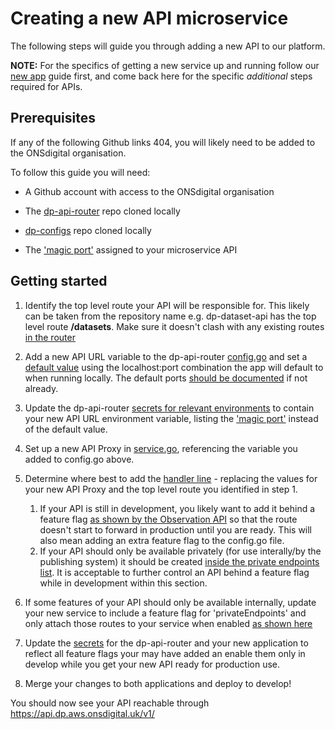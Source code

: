 Creating a new API microservice
==================

The following steps will guide you through adding a new API to our platform.

**NOTE:** For the specifics of getting a new service up and running follow our [new app](NEW_APP.md) guide first, and come back here for the specific *additional* steps required for APIs.

Prerequisites
-------------

If any of the following Github links 404, you will likely need to be added to the ONSdigital organisation.

To follow this guide you will need:

* A Github account with access to the ONSdigital organisation

* The [dp-api-router](https://github.com/ONSdigital/dp-api-router) repo cloned locally

* [dp-configs](https://github.com/ONSdigital/dp-configs) repo cloned locally

* The ['magic port'](https://github.com/ONSdigital/dp-setup/tree/awsb/PORTS.md) assigned to your microservice API

Getting started
---------------

1. Identify the top level route your API will be responsible for. This likely can be taken from the repository name e.g. dp-dataset-api has the top level route **/datasets**. Make sure it doesn't clash with any existing routes [in the router](https://github.com/ONSdigital/dp-api-router/blob/develop/service/service.go#L126)

2. Add a new API URL variable to the dp-api-router [config.go](https://github.com/ONSdigital/dp-api-router/blob/develop/config/config.go#L19) and set a [default value](https://github.com/ONSdigital/dp-api-router/blob/develop/config/config.go#L71) using the localhost:port combination the app will default to when running locally. The default ports [should be documented](https://github.com/ONSdigital/dp/blob/main/guides/PORTS.md) if not already.

3. Update the dp-api-router [secrets for relevant environments](https://github.com/ONSdigital/dp-configs/tree/master/secrets) to contain your new API URL environment variable, listing the ['magic port'](https://github.com/ONSdigital/dp-setup/tree/awsb/PORTS.md) instead of the default value.

3. Set up a new API Proxy in [service.go](https://github.com/ONSdigital/dp-api-router/blob/develop/service/service.go#L138), referencing the variable you added to config.go above.

4. Determine where best to add the [handler line](https://github.com/ONSdigital/dp-api-router/blob/develop/service/service.go#L145) - replacing the values for your new API Proxy and the top level route you identified in step 1.

    1. If your API is still in development, you likely want to add it behind a feature flag [as shown by the Observation API](https://github.com/ONSdigital/dp-api-router/blob/develop/service/service.go#L130) so that the route doesn't start to forward in production until you are ready. This will also mean adding an extra feature flag to the config.go file.
    2. If your API should only be available privately (for use interally/by the publishing system) it should be created [inside the private endpoints list](https://github.com/ONSdigital/dp-api-router/blob/develop/service/service.go#L155). It is acceptable to further control an API behind a feature flag while in development within this section.

5. If some features of your API should only be available internally, update your new service to include a feature flag for 'privateEndpoints' and only attach those routes to your service when enabled [as shown here](https://github.com/ONSdigital/dp-dimension-search-api/blob/develop/api/api.go#L120)

6. Update the [secrets](https://github.com/ONSdigital/dp-configs/tree/master/secrets) for the dp-api-router and your new application to reflect all feature flags your may have added an enable them only in develop while you get your new API ready for production use.

7. Merge your changes to both applications and deploy to develop!

You should now see your API reachable through https://api.dp.aws.onsdigital.uk/v1/<your-route>
